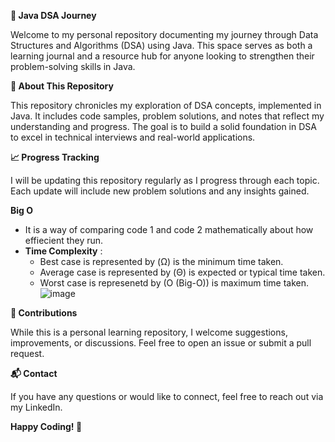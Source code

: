 **📘 Java DSA Journey**

Welcome to my personal repository documenting my journey through Data Structures and Algorithms (DSA) using Java. This space serves as both a learning journal and a resource hub for anyone looking to strengthen their problem-solving skills in Java.

**🚀 About This Repository**

This repository chronicles my exploration of DSA concepts, implemented in Java. It includes code samples, problem solutions, and notes that reflect my understanding and progress. The goal is to build a solid foundation in DSA to excel in technical interviews and real-world applications.

**📈 Progress Tracking**

I will be updating this repository regularly as I progress through each topic. Each update will include new problem solutions and any insights gained.

**Big O**
* It is a way of comparing code 1 and code 2 mathematically about how effiecient they run.
* **Time Complexity** :
  * Best case is represented by (Ω) is the minimum time taken.
  * Average case is represented by (Θ) is expected or typical time taken.
  * Worst case is represenetd by (O (Big-O)) is maximum time taken.
 ![image](https://github.com/user-attachments/assets/f1f34270-2aa2-4040-9f98-78ce1aa8b5c8)




**🤝 Contributions**

While this is a personal learning repository, I welcome suggestions, improvements, or discussions. Feel free to open an issue or submit a pull request.

**📬 Contact**

If you have any questions or would like to connect, feel free to reach out via my LinkedIn.

**Happy Coding! 🚀**
